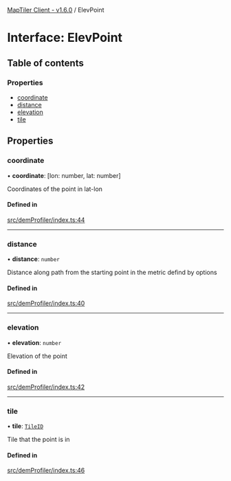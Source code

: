 [MapTiler Client - v1.6.0](../README.md) / ElevPoint

# Interface: ElevPoint

## Table of contents

### Properties

- [coordinate](ElevPoint.md#coordinate)
- [distance](ElevPoint.md#distance)
- [elevation](ElevPoint.md#elevation)
- [tile](ElevPoint.md#tile)

## Properties

### coordinate

• **coordinate**: [lon: number, lat: number]

Coordinates of the point in lat-lon

#### Defined in

[src/demProfiler/index.ts:44](https://github.com/CraigglesO/maptiler-client-js/blob/ea75989/src/demProfiler/index.ts#L44)

___

### distance

• **distance**: `number`

Distance along path from the starting point in the metric defind by options

#### Defined in

[src/demProfiler/index.ts:40](https://github.com/CraigglesO/maptiler-client-js/blob/ea75989/src/demProfiler/index.ts#L40)

___

### elevation

• **elevation**: `number`

Elevation of the point

#### Defined in

[src/demProfiler/index.ts:42](https://github.com/CraigglesO/maptiler-client-js/blob/ea75989/src/demProfiler/index.ts#L42)

___

### tile

• **tile**: [`TileID`](TileID.md)

Tile that the point is in

#### Defined in

[src/demProfiler/index.ts:46](https://github.com/CraigglesO/maptiler-client-js/blob/ea75989/src/demProfiler/index.ts#L46)
